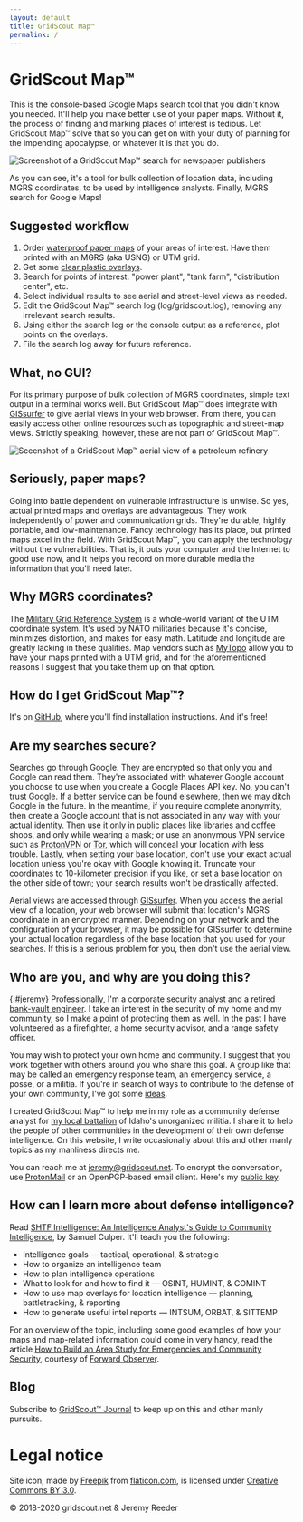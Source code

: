 ```yaml
---
layout: default
title: GridScout Map™
permalink: /
---
```


# GridScout Map™

This is the console-based Google Maps search tool that you didn't know you
needed. It'll help you make better use of your paper maps. Without it, the
process of finding and marking places of interest is tedious. Let GridScout
Map™ solve that so you can get on with your duty of planning for the impending
apocalypse, or whatever it is that you do.

![Screenshot of a GridScout Map™ search for newspaper
publishers](images/search-screenshot.png)

As you can see, it's a tool for bulk collection of location data, including
MGRS coordinates, to be used by intelligence analysts. Finally, MGRS search for
Google Maps!

## Suggested workflow
1. Order [waterproof paper maps][mytopo] of your areas of interest. Have them
printed with an MGRS (aka USNG) or UTM grid.
2. Get some [clear plastic overlays][duralar].
3. Search for points of interest: "power plant", "tank farm", "distribution
center", etc.
4. Select individual results to see aerial and street-level views as needed.
5. Edit the GridScout Map™ search log (log/gridscout.log), removing any
irrelevant search results.
6. Using either the search log or the console output as a reference, plot
points on the overlays.
7. File the search log away for future reference.

## What, no GUI?
For its primary purpose of bulk collection of MGRS coordinates, simple text
output in a terminal works well. But GridScout Map™ does integrate with
[GISsurfer][gis-surfer] to give aerial views in your web browser. From there,
you can easily access other online resources such as topographic and street-map
views. Strictly speaking, however, these are not part of GridScout Map™.

![Sceenshot of a GridScout Map™ aerial view of a petroleum
refinery](images/aerial-screenshot.png)

## Seriously, paper maps?
Going into battle dependent on vulnerable infrastructure is unwise. So yes,
actual printed maps and overlays are advantageous. They work independently of
power and communication grids. They're durable, highly portable, and
low-maintenance. Fancy technology has its place, but printed maps excel in the
field. With GridScout Map™, you can apply the technology without the
vulnerabilities. That is, it puts your computer and the Internet to good use
now, and it helps you record on more durable media the information that you'll
need later.

## Why MGRS coordinates?
The [Military Grid Reference System][mgrs] is a whole-world variant of the
UTM coordinate system. It's used by NATO militaries because it's concise,
minimizes distortion, and makes for easy math. Latitude and longitude are
greatly lacking in these qualities. Map vendors such as [MyTopo][mytopo] allow
you to have your maps printed with a UTM grid, and for the aforementioned
reasons I suggest that you take them up on that option.

## How do I get GridScout Map™?
It's on [GitHub][github], where you'll find installation instructions. And it's
free!

## Are my searches secure?
Searches go through Google. They are encrypted so that only you and Google can
read them. They're associated with whatever Google account you choose to use
when you create a Google Places API key. No, you can't trust Google. If a
better service can be found elsewhere, then we may ditch Google in the future.
In the meantime, if you require complete anonymity, then create a Google
account that is not associated in any way with your actual identity. Then use
it only in public places like libraries and coffee shops, and only while
wearing a mask; or use an anonymous VPN service such as [ProtonVPN][protonvpn]
or [Tor][tor], which will conceal your location with less trouble. Lastly, when
setting your base location, don't use your exact actual location unless you're
okay with Google knowing it. Truncate your coordinates to 10-kilometer
precision if you like, or set a base location on the other side of town; your
search results won't be drastically affected.

Aerial views are accessed through [GISsurfer][gis-surfer]. When you access
the aerial view of a location, your web browser will submit that location's
MGRS coordinate in an encrypted manner. Depending on your network and the
configuration of your browser, it may be possible for GISsurfer to determine
your actual location regardless of the base location that you used for your
searches. If this is a serious problem for you, then don't use the aerial view.

## Who are you, and why are you doing this?
{:#jeremy}
Professionally, I'm a corporate security analyst and a retired [bank-vault
engineer][safehouse]. I take an interest in the security of my home and my
community, so I make a point of protecting them as well. In the past I have
volunteered as a firefighter, a home security advisor, and a range safety
officer.

You may wish to protect your own home and community. I suggest that you work
together with others around you who share this goal. A group like that may be
called an emergency response team, an emergency service, a posse, or a militia.
If you're in search of ways to contribute to the defense of your own community,
I've got some [ideas][contributing].

I created GridScout Map™ to help me in my role as a community defense
analyst for [my local battalion][battalion] of Idaho's unorganized militia. I
share it to help the people of other communities in the development of their
own defense intelligence. On this website, I write occasionally about this and
other manly topics as my manliness directs me.

You can reach me at [jeremy@gridscout.net][jeremy]. To encrypt the
conversation, use [ProtonMail][protonmail] or an OpenPGP-based email client.
Here's my [public key][jeremy-key].

## How can I learn more about defense intelligence?
Read [SHTF Intelligence: An Intelligence Analyst's Guide to Community
Intelligence][shtf-intel], by Samuel Culper. It'll teach you the following:
- Intelligence goals — tactical, operational, & strategic
- How to organize an intelligence team
- How to plan intelligence operations
- What to look for and how to find it — OSINT, HUMINT, & COMINT
- How to use map overlays for location intelligence — planning, battletracking,
  & reporting
- How to generate useful intel reports — INTSUM, ORBAT, & SITTEMP

For an overview of the topic, including some good examples of how your maps and
map-related information could come in very handy, read the article [How to
Build an Area Study for Emergencies and Community Security][area-study],
courtesy of [Forward Observer][forward-observer].

## Blog
Subscribe to [GridScout™ Journal][blog] to keep up on this and other manly pursuits.

# Legal notice
Site icon, made by [Freepik][freepik] from [flaticon.com][flaticon], is
licensed under [Creative Commons BY 3.0][icon-license].

<div class="post-metadata">© 2018-2020 gridscout.net &amp; Jeremy Reeder</div>


[area-study]:       https://forwardobserver.com/how-to-build-an-area-study-for-emergencies-and-community-security/
[battalion]:        https://adacountylightfoot.github.io
[blog]:             journal/
[contributing]:     contributing
[duralar]:          https://smile.amazon.com/gp/product/B0015LWRZY
[github]:           https://github.com/jeremyreeder/gridscout/blob/master/README.md
[freepik]:          https://www.freepik.com
[flaticon]:         https://www.flaticon.com
[forward-observer]: https://forwardobserver.com
[gis-surfer]:       https://gissurfer.com
[icon-license]:     http://creativecommons.org/licenses/by/3.0
[jeremy]:           mailto:jeremy@gridscout.net
[jeremy-key]:       publickey.jeremy@gridscout.net.asc
[mgrs]:             https://en.wikipedia.org/wiki/Military_Grid_Reference_System
[mytopo]:           https://www.mytopo.com
[protonmail]:       https://protonmail.com
[protonvpn]:        https://protonvpn.com
[safehouse]:        https://safehouse.gridscout.net/
[shtf-intel]:       https://forwardobserver.com/product/community-intelligence-program-print-version/
[tor]:              https://en.wikipedia.org/wiki/Tor_(anonymity_network)

